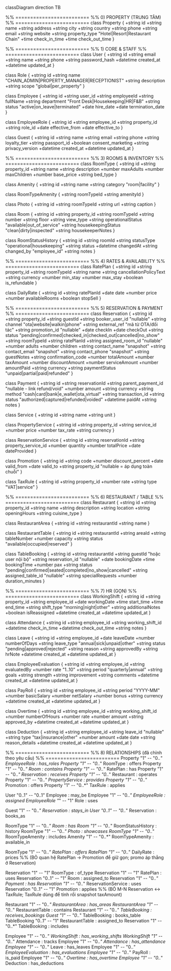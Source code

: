 classDiagram
direction TB

%% =========================
%% 0) PROPERTY (TRUNG TÂM)
%% =========================
class Property {
  +string id
  +string name
  +string address
  +string city
  +string country
  +string phone
  +string email
  +string website
  +string property_type "Hotel|Resort|Restaurant Chain"
  +time   check_in_time
  +time   check_out_time
}

%% =========================
%% 1) CORE & STAFF
%% =========================
class User {
  +string id
  +string email
  +string name
  +string phone
  +string password_hash
  +datetime created_at
  +datetime updated_at
}

class Role {
  +string id
  +string name "CHAIN_ADMIN|PROPERTY_MANAGER|RECEPTIONIST"
  +string description
  +string scope "global|per_property"
}

class Employee {
  +string id
  +string user_id
  +string employeeId
  +string fullName
  +string department "Front Desk|Housekeeping|HR|F&B"
  +string status "active|on_leave|terminated"
  +date   hire_date
  +date   termination_date
}

class EmployeeRole {
  +string id
  +string employee_id
  +string property_id
  +string role_id
  +date   effective_from
  +date   effective_to
}

class Guest {
  +string id
  +string name
  +string email
  +string phone
  +string loyalty_tier
  +string passport_id
  +boolean consent_marketing
  +string privacy_version
  +datetime created_at
  +datetime updated_at
}

%% =========================
%% 3) ROOMS & INVENTORY
%% =========================
class RoomType {
  +string id
  +string property_id
  +string name
  +string description
  +number maxAdults
  +number maxChildren
  +number base_price
  +string bed_type
}

class Amenity {
  +string id
  +string name
  +string category "room|facility"
}

class RoomTypeAmenity {
  +string roomTypeId
  +string amenityId
}

class Photo {
  +string id
  +string roomTypeId
  +string url
  +string caption
}

class Room {
  +string id
  +string property_id
  +string roomTypeId
  +string number
  +string floor
  +string view_type
  +string operationalStatus "available|out_of_service"
  +string housekeepingStatus "clean|dirty|inspected"
  +string housekeeperNotes
}

class RoomStatusHistory {
  +string id
  +string roomId
  +string statusType "operational|housekeeping"
  +string status
  +datetime changedAt
  +string changed_by "employee_id"
  +string notes
}

%% =========================
%% 4) RATES & AVAILABILITY
%% =========================
class RatePlan {
  +string id
  +string property_id
  +string roomTypeId
  +string name
  +string cancellationPolicyText
  +string currency
  +number min_stay
  +number max_stay
  +boolean is_refundable
}

class DailyRate {
  +string id
  +string ratePlanId
  +date   date
  +number price
  +number availableRooms
  +boolean stopSell
}

%% =========================
%% 5) RESERVATION & PAYMENT
%% =========================
class Reservation {
  +string id
  +string property_id
  +string guestId
  +string booker_user_id "nullable"
  +string channel "ota|website|walkin|phone"
  +string external_ref "mã từ OTA/đối tác"
  +string promotion_id "nullable"
  +date   checkIn
  +date   checkOut
  +string status "pending|confirmed|checked_in|checked_out|cancelled|no_show"
  +string roomTypeId
  +string ratePlanId
  +string assigned_room_id "nullable"
  +number adults
  +number children
  +string contact_name "snapshot"
  +string contact_email "snapshot"
  +string contact_phone "snapshot"
  +string guestNotes
  +string confirmation_code
  +number totalAmount
  +number taxAmount
  +number discountAmount
  +number serviceAmount
  +number amountPaid
  +string currency
  +string paymentStatus "unpaid|partial|paid|refunded"
}

class Payment {
  +string id
  +string reservationId
  +string parent_payment_id "nullable - link refund/void"
  +number amount
  +string currency
  +string method "cash|card|bank|e_wallet|ota_virtual"
  +string transaction_id
  +string status "authorized|captured|refunded|voided"
  +datetime paidAt
  +string notes
}

class Service {
  +string id
  +string name
  +string unit
}

class PropertyService {
  +string id
  +string property_id
  +string service_id
  +number price
  +number tax_rate
  +string currency
}

class ReservationService {
  +string id
  +string reservationId
  +string property_service_id
  +number quantity
  +number totalPrice
  +date   dateProvided
}

class Promotion {
  +string id
  +string code
  +number discount_percent
  +date   valid_from
  +date   valid_to
  +string property_id "nullable = áp dụng toàn chuỗi"
}

class TaxRule {
  +string id
  +string property_id
  +number rate
  +string type "VAT|service"
}

%% =========================
%% 6) RESTAURANT / TABLE
%% =========================
class Restaurant {
  +string id
  +string property_id
  +string name
  +string description
  +string location
  +string openingHours
  +string cuisine_type
}

class RestaurantArea {
  +string id
  +string restaurantId
  +string name
}

class RestaurantTable {
  +string id
  +string restaurantId
  +string areaId
  +string tableNumber
  +number capacity
  +string status "available|occupied|reserved"
}

class TableBooking {
  +string id
  +string restaurantId
  +string guestId "hoặc user nội bộ"
  +string reservation_id "nullable"
  +date   bookingDate
  +time   bookingTime
  +number pax
  +string status "pending|confirmed|seated|completed|no_show|cancelled"
  +string assigned_table_id "nullable"
  +string specialRequests
  +number duration_minutes
}

%% =========================
%% 7) HR (GỌN)
%% =========================
class WorkingShift {
  +string id
  +string property_id
  +string employee_id
  +date   workingDate
  +time   start_time
  +time   end_time
  +string shift_type "morning|night|other"
  +string additionalNotes
  +boolean isReassigned
  +datetime created_at
  +datetime updated_at
}

class Attendance {
  +string id
  +string employee_id
  +string working_shift_id
  +datetime check_in_time
  +datetime check_out_time
  +string notes
}

class Leave {
  +string id
  +string employee_id
  +date   leaveDate
  +number numberOfDays
  +string leave_type "annual|sick|unpaid|other"
  +string status "pending|approved|rejected"
  +string reason
  +string approvedBy
  +string hrNote
  +datetime created_at
  +datetime updated_at
}

class EmployeeEvaluation {
  +string id
  +string employee_id
  +string evaluatedBy
  +number rate "1..10"
  +string period "quarterly|annual"
  +string goals
  +string strength
  +string improvement
  +string comments
  +datetime created_at
  +datetime updated_at
}

class PayRoll {
  +string id
  +string employee_id
  +string period "YYYY-MM"
  +number basicSalary
  +number netSalary
  +number bonus
  +string currency
  +datetime created_at
  +datetime updated_at
}

class Overtime {
  +string id
  +string employee_id
  +string working_shift_id
  +number numberOfHours
  +number rate
  +number amount
  +string approved_by
  +datetime created_at
  +datetime updated_at
}

class Deduction {
  +string id
  +string employee_id
  +string leave_id "nullable"
  +string type "tax|insurance|other"
  +number amount
  +date   date
  +string reason_details
  +datetime created_at
  +datetime updated_at
}

%% =========================
%% 8) RELATIONSHIPS (đã chỉnh theo yêu cầu)
%% =========================
Property "1" -- "0..*" EmployeeRole : has_roles
Property "1" -- "0..*" RoomType : offers
Property "1" -- "0..*" Room : contains
Property "1" -- "0..*" RatePlan : has
Property "1" -- "0..*" Reservation : receives
Property "1" -- "0..*" Restaurant : operates
Property "1" -- "0..*" PropertyService : provides
Property "1" -- "0..*" Promotion : offers
Property "1" -- "0..*" TaxRule : applies

User "0..1" -- "0..1" Employee : may_be
Employee "1" -- "0..*" EmployeeRole : assigned
EmployeeRole "*" -- "1" Role : uses

Guest "1" -- "0..*" Reservation : stays_in
User "0..1" -- "0..*" Reservation : books_as

RoomType "1" -- "0..*" Room : has
Room "1" -- "0..*" RoomStatusHistory : history
RoomType "1" -- "0..*" Photo : showcases
RoomType "1" -- "0..*" RoomTypeAmenity : includes
Amenity "1" -- "0..*" RoomTypeAmenity : available_in

RoomType "1" -- "0..*" RatePlan : offers
RatePlan "1" -- "0..*" DailyRate : prices
%% (BỎ quan hệ RatePlan -> Promotion để giữ gọn; promo áp thẳng ở Reservation)

Reservation "1" -- "1" RoomType : of_type
Reservation "1" -- "1" RatePlan : uses
Reservation "0..1" -- "1" Room : assigned_to
Reservation "1" -- "0..*" Payment : has
Reservation "1" -- "0..*" ReservationService : uses
Reservation "0..1" -- "1" Promotion : applies
%% (BỎ M-N Reservation <-> TaxRule; TaxRule dùng để tính rồi snapshot taxAmount)

Restaurant "1" -- "0..*" RestaurantArea : has_areas
RestaurantArea "1" -- "0..*" RestaurantTable : contains
Restaurant "1" -- "0..*" TableBooking : receives_bookings
Guest "1" -- "0..*" TableBooking : books_table
TableBooking "0..1" -- "1" RestaurantTable : assigned_to
Reservation "1" -- "0..*" TableBooking : includes

Employee "1" -- "0..*" WorkingShift : has_working_shifts
WorkingShift "1" -- "0..*" Attendance : tracks
Employee "1" -- "0..*" Attendance : has_attendance
Employee "1" -- "0..*" Leave : has_leaves
Employee "1" -- "0..*" EmployeeEvaluation : has_evaluations
Employee "1" -- "0..*" PayRoll : is_paid
Employee "1" -- "0..*" Overtime : has_overtime
Employee "1" -- "0..*" Deduction : has_deductions
